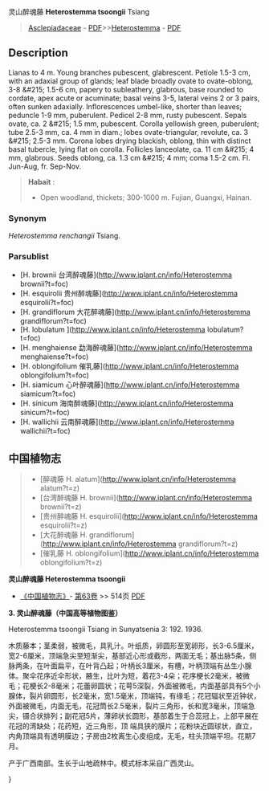 灵山醉魂藤 **Heterostemma tsoongii** Tsiang

> [Asclepiadaceae](http://www.iplant.cn/info/Asclepiadaceae?t=foc) - [PDF](http://www.iplant.cn/foc/pdf/Asclepiadaceae.pdf)>>[Heterostemma](http://www.iplant.cn/info/Heterostemma?t=foc) - [PDF](http://www.iplant.cn/foc/pdf/Heterostemma.pdf)

## Description

Lianas to 4 m. Young branches pubescent, glabrescent. Petiole 1.5-3 cm, with an adaxial group of glands; leaf blade broadly ovate to ovate-oblong, 3-8 &amp;#215; 1.5-6 cm, papery to subleathery, glabrous, base rounded to cordate, apex acute or acuminate; basal veins 3-5, lateral veins 2 or 3 pairs, often sunken adaxially. Inflorescences umbel-like, shorter than leaves; peduncle 1-9 mm, puberulent. Pedicel 2-8 mm, rusty pubescent. Sepals ovate, ca. 2 &amp;#215; 1.5 mm, pubescent. Corolla yellowish green, puberulent; tube 2.5-3 mm, ca. 4 mm in diam.; lobes ovate-triangular, revolute, ca. 3 &amp;#215; 2.5-3 mm. Corona lobes drying blackish, oblong, thin with distinct basal tubercle, lying flat on corolla. Follicles lanceolate, ca. 11 cm &amp;#215; 4 mm, glabrous. Seeds oblong, ca. 1.3 cm &amp;#215; 4 mm; coma 1.5-2 cm. Fl. Jun-Aug, fr. Sep-Nov.


> **Habait** : 
>* Open woodland, thickets; 300-1000 m. Fujian, Guangxi, Hainan.

### Synonym
*Heterostemma renchangii* Tsiang.

### Parsublist

* [H.  brownii  台湾醉魂藤](http://www.iplant.cn/info/Heterostemma brownii?t=foc)
* [H.  esquirolii  贵州醉魂藤](http://www.iplant.cn/info/Heterostemma esquirolii?t=foc)
* [H.  grandiflorum  大花醉魂藤](http://www.iplant.cn/info/Heterostemma grandiflorum?t=foc)
* [H.  lobulatum  ](http://www.iplant.cn/info/Heterostemma lobulatum?t=foc)
* [H.  menghaiense  勐海醉魂藤](http://www.iplant.cn/info/Heterostemma menghaiense?t=foc)
* [H.  oblongifolium  催乳藤](http://www.iplant.cn/info/Heterostemma oblongifolium?t=foc)
* [H.  siamicum  心叶醉魂藤](http://www.iplant.cn/info/Heterostemma siamicum?t=foc)
* [H.  sinicum  海南醉魂藤](http://www.iplant.cn/info/Heterostemma sinicum?t=foc)
* [H.  wallichii  云南醉魂藤](http://www.iplant.cn/info/Heterostemma wallichii?t=foc)


## 中国植物志

> * [醉魂藤  H.  alatum](http://www.iplant.cn/info/Heterostemma alatum?t=z)
> * [台湾醉魂藤  H.  brownii](http://www.iplant.cn/info/Heterostemma brownii?t=z)
> * [贵州醉魂藤  H.  esquirolii](http://www.iplant.cn/info/Heterostemma esquirolii?t=z)
> * [大花醉魂藤  H.  grandiflorum](http://www.iplant.cn/info/Heterostemma grandiflorum?t=z)
> * [催乳藤  H.  oblongifolium](http://www.iplant.cn/info/Heterostemma oblongifolium?t=z)


**灵山醉魂藤 Heterostemma tsoongii**

* [《中国植物志》](http://www.iplant.cn/frps)- [第63卷](http://www.iplant.cn/frps/vol/63) >> 514页 [PDF](http://www.iplant.cn/frps/pdf/63/514a.pdf)


**3. 灵山醉魂藤（中国高等植物图鉴）**

Heterostemma tsoongii Tsiang in Sunyatsenia 3: 192. 1936.

木质藤本；茎柔弱，被微毛，具乳汁。叶纸质，卵圆形至宽卵形，长3-6.5厘米，宽2-6厘米，顶端急尖至短渐尖，基部近心形或截形，两面无毛；基出脉5条，侧脉两条，在叶面扁平，在叶背凸起；叶柄长3厘米，有槽，叶柄顶端有丛生小腺体。聚伞花序近伞形状，腋生，比叶为短，着花3-4朵；花序梗长2毫米，被微毛；花梗长2-8毫米；花蕾卵圆状；花萼5深裂，外面被微毛，内面基部具有5个小腺体，裂片卵圆形，长2毫米，宽1.5毫米，顶端钝，有缘毛；花冠辐状至近钟状，外面被微毛，内面无毛，花冠筒长2.5毫米，裂片三角形，长和宽3毫米，顶端急尖，镊合状排列；副花冠5片，薄卵状长圆形，基部着生于合蕊冠上，上部平展在花冠的湾缺处；花药短，近三角形，顶 端具狭的膜片；花粉块近圆球状，直立，内角顶端具有透明膜边；子房由2枚离生心皮组成，无毛，柱头顶端平坦。花期7月。

产于广西南部。生长于山地疏林中。模式标本采自广西灵山。

}